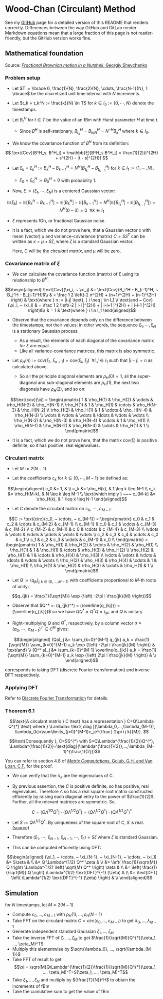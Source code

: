 # Wood-Chan (Circulant) Method

See my [GitHub](https://github.com/EmmaShedden/log-m/tree/master/wood-chan) page for a detailed version of this README that renders correctly. Differences between the way GitHub and GitLab render Markdown equations mean that a large fraction of this page is not reader-friendly, but the GitHub version works fine.

## Mathematical foundation
Source: [_Fractional Brownian motion in a Nutshell_, Georgiy Shevchenko](https://www.worldscientific.com/doi/pdf/10.1142/S2010194515600022)

### Problem setup
- Let $T := \lbrace 0, \frac{1}{N}, \frac{2}{N}, \cdots, \frac{N-1}{N}, 1 \rbrace$ be the discretized unit time interval with $N$ increments.

- Let $t_k = t_k^N := \frac{k}{N} \in T$ for $k \in I_0 := \lbrace0, \cdots, N\rbrace$ denote the timestamps.

- Let $B_t^H$ for $t \in T$ be the value of an fBm with Hurst parameter $H$ at time $t$.
    - Since $B^H$ is self-stationary, $B_{t_k}^H = B_{k/N}^H = N^{-H} B_k^H$ where $k \in I_0$.

- We know the covariance function of $B^H$ from its definition:

$$ \text{Cov}(B^H_s, B^H_t) = \mathbb{E}[B^H_s B^H_t] = \frac{1}{2}(t^{2H} + s^{2H} - |t - s|^{2H}) $$

- Let $\xi_k = \xi_k^H := B_k^H - B_{k-1}^H = N^{H} \left ( B_{t_k}^H - B_{t_{k-1}}^H \right )$ for $k \in I_1 := \lbrace1, \cdots, N\rbrace$.
    - $\xi_0 = \xi_0^H := B_0^H = 0$ with probability $1$.

- Now, $\xi := (\xi_1, \cdots, \xi_N)$ is a centered Gaussian vector:

$$\mathbb{E}(\xi_k) = \mathbb{E}[B_k^H - B_{k-1}^H] = \mathbb{E}[B_k^H] - \mathbb{E}[B_{k-1}^H] = N^{H} \left ( \mathbb{E}[B_{t_k}^H] - \mathbb{E}[B_{t_{k-1}}^H] \right ) = N^{H} \left ( 0 - 0 \right ) = 0 ~~ \forall k \in I_1$$

- $\xi$ represents fGn, or fractional Gaussian noise.

- It is a fact, which we do not prove here, that a Gaussian vector $x$ with mean (vector) $\mu$ and variance-covariance (matrix) $C = S S^T$ can be written as $x = \mu + S \zeta$, where $\zeta$ is a standard Gaussian vector.

    Here, $C$ will be the _circulant matrix_, and $\mu$ will be zero.

### Covariance matrix of $\xi$
- We can calculate the covariance function (matrix) of $\xi$ using its relationship to $B^H$:

```math
\begin{aligned}
\text{Cov}(\xi_i, ~ \xi_j) &= \text{Cov}(B_i^H - B_{i-1}^H, ~ B_j^H - B_{j-1}^H)&\\
& = \frac 1 2 \left(-2 n^{2H}  +  (n+1)^{2H}  +  (n-1)^{2H} \right) & \text{where } n := |i-j| \text{, } i \neq j \in I_1 \\
\text{and ~ Cov} (\xi_i, ~ \xi_i) & = \frac 1 2 \left(-2 | i-i |^{2H}  +  | i-i+1 |^{2H}  +  | i-i-1 |^{2H} \right)&\\
& = 1 & \text{where } i \in I_1
\end{aligned}
```

- Observe that the covariance depends only on the difference between the timestamps, not their values; in other words, the sequence $\xi_1, \cdots, \xi_N$ is a stationary Gaussian process.
    <!-- - This is essentially a special case of the proof that fBm has stationary increments; the general version is not much different. -->
    - As a result, the elements of each diagonal of the covariance matrix for $\xi$ are equal.
    - Like all variance-covariance matrices, this matrix is also symmetric.

- Let $\rho_H(n) := \text{cov} \left(\xi_1, ~ \xi_{n+1} \right) = \text{cov} \left(\xi_i, ~ \xi_{j} \right) ~~ \forall i, j \in I_1$ such that $|i-j| = n$ as calculated above.
    - So all the principle diagonal elements are $\rho_H(0) = 1$, all the super-diagonal and sub-diagonal elements are $\rho_H(1)$, the next two diagonals have $\rho_H(2)$, and so on:

```math
\text{cov}(\xi) = \begin{pmatrix}
1           & \rho_H(1)   & \rho_H(2)   & \cdots & \rho_H(N-2)  & \rho_H(N-1)   \\
\rho_H(1)   & 1           & \rho_H(1)   & \cdots & \rho_H(N-3)  & \rho_H(N-2)   \\
\rho_H(2)   & \rho_H(1)   & 1           & \cdots & \rho_H(N-4)  & \rho_H(N-3)   \\
\vdots      & \vdots      & \vdots      & \ddots & \vdots       & \vdots        \\
\rho_H(N-2) & \rho_H(N-3) & \rho_H(N-4) & \cdots & 1            & \rho_H(1)     \\
\rho_H(N-1) & \rho_H(N-2) & \rho_H(N-3) & \cdots & \rho_H(1)    & 1             \\
\end{pmatrix}
```

- It is a fact, which we do not prove here, that the matrix $\text{cov}(\xi)$ is positive definite, so it has positive, real eigenvalues.

### Circulant matrix
- Let $M := 2(N-1)$.

- Let the coefficients $c_k$ for $k \in \lbrace 0, \cdots, M-1 \rbrace$ be defined as:

```math
\begin{aligned}
c_0 &= 1, & \\
c_k &= \rho_H(k), & 1 \leq k \leq N-1  \\
c_k &= \rho_H(M-k), & N \leq k \leq M-1 \\
\text{which imply } ~~~ c_{M-k} &= \rho_H(k), & 1 \leq k \leq N-1
\end{aligned}
```

- Let $C$ denote the circulant matrix on $c_0, ~ \cdots, ~ c_{M-1}$:

```math
C := \text{circ}(c_0, ~ \cdots, ~ c_{M-1}) = 
\begin{pmatrix}
 c_0        & c_1       & c_2       & \cdots    & c_{M-2}   & c_{M-1}   \\
 c_{M-1}    & c_0       & c_1       & \cdots    & c_{M-3}   & c_{M-2}   \\
 c_{M-2}    & c_{M-1}   & c_0       & \cdots    & c_{M-4}   & c_{M-3}   \\
 \vdots     & \vdots    & \vdots    & \ddots    & \vdots    & \vdots    \\
 c_2        & c_3       & c_4       & \cdots    & c_0       & c_1       \\
 c_1        & c_2       & c_3       & \cdots    & c_{M-1}   & c_0       \\
\end{pmatrix} = 
\begin{pmatrix}
 1          & \rho_H(1) & \rho_H(2) & \cdots    & \rho_H(2) & \rho_H(1) \\
 \rho_H(1)  & 1         & \rho_H(1) & \cdots    & \rho_H(3) & \rho_H(2) \\
 \rho_H(2)  & \rho_H(1) & 1         & \cdots    & \rho_H(4) & \rho_H(3) \\
 \vdots     & \vdots    & \vdots    & \ddots    & \vdots    & \vdots    \\
 \rho_H(2)  & \rho_H(3) & \rho_H(4) & \cdots    & 1         & \rho_H(1) \\
 \rho_H(1)  & \rho_H(2) & \rho_H(3) & \cdots    & \rho_H(1) & 1         \\
\end{pmatrix}
```
<!-- 
- Observe that $C_{jk} = c_{k-j} = c_{|k-j|}$ for $j \leq k$ (i.e. on/above the main diagonal), and $C_{jk} = c_{M-j+k} = c_{M-|k-j|}$ for $j > k$ (i.e. below the main diagonal). But in fact, $c_r = c_{M-r} = \rho_H(r)$ for all $r \in \lbrace 1, ~ \cdots, ~ M-1 \rbrace$. So $C_{jk} = c_{|k-j|} = c_{M-|k-j|}$ for all $j, ~ k \in \{ 0, ~ \cdots, ~ M-1 \}$ such that ${|k-j|} {\not \in} \lbrace 0, ~ M \rbrace$ i.e. $M ~ \nmid ~ j-k$. -->

- Let $Q := ( q_{jk} )_{j, k \in \{0,...,M-1\}}$ with coefficients proportional to $M$-th roots of unity:
```math
q_{jk} = \frac{1}{\sqrt{M}} \exp {\left( -2\pi i \frac{jk}{M} \right)}
```
- Observe that $Q^* =: (q_{jk}^*) = (\overline{q_{kj}}) = (\overline{q_{jk}})$ so we have $Q Q^* = Q^* Q = I_M$, and $Q$ is unitary
<!-- that $\forall j, ~ k \in \lbrace0, ~ \cdots, ~ M-1 \rbrace$:

```math
\begin{aligned}
(QQ^*)_{jk}
 &= \sum_{r=0}^{M-1} q_{jr} q_{rk}^{*} & \\
 &= \sum_{r=0}^{M-1} q_{jr} \overline{q_{rk}} & \\
 &= \sum_{r=0}^{M-1} \frac{1}{\sqrt{M}} \exp {\left( -2\pi i \frac{jr}{M} \right)} \frac{1}{\sqrt{M}} \exp {\left( 2\pi i \frac{kr}{M} \right)} & \\
 &= \sum_{r=0}^{M-1} \frac{1}{M} \exp {\left( 2\pi i \frac{(k-j)r}{M} \right)} & \\
 &= \begin{cases} 
        \displaystyle{\sum_{r=0}^{M-1} \frac{1}{M} \cdot 1}, & k = j, \\
         &  \\
        \displaystyle{ \frac{1}{M} \cdot \frac{1 - \exp \lbrace2 \pi i (k-j)\rbrace }{1-\exp \lbrace 2 \pi i \frac{k-j}{M} \rbrace } }, & k \neq j \\
    \end{cases} & \text{by the geometric series formula} \\
 &= \begin{cases} 
        \displaystyle{\frac{1}{M} \cdot M}, & k = j, \\
         &  \\
        \displaystyle{ \frac{1}{M} \cdot \frac{1 - 1^{k-j} }{1-\exp \lbrace 2 \pi i \frac{k-j}{M} \rbrace } }, & k \neq j \\
    \end{cases} & \text{note the denominator is nonzero by assumption} \\
 &= \delta_{jk}
\end{aligned}
``` --> 

<!-- - Therefore by symmetry, $Q Q^* = Q^* Q = I_M$, and $Q$ is unitary. -->

- Right-multiplying $Q$ and $Q^*$, respectively, by a column vector $a = (a_0, ~ \cdots, ~ a_{M-1})^T \in \mathbb{C}^M$ gives:

```math
\begin{aligned}
(Qa)_j &= \sum_{k=0}^{M-1} q_{jk} a_k
 = \frac{1}{\sqrt{M}} \sum_{k=0}^{M-1} a_k \exp {\left( -2\pi i \frac{jk}{M} \right)} & \text{and} \\
(Q^* a)_j &= \sum_{k=0}^{M-1} \overline{q_{jk}} a_k
 = \frac{1}{\sqrt{M}} \sum_{k=0}^{M-1} a_k \exp {\left( 2\pi i \frac{jk}{M} \right)} & \\
\end{aligned}
```
corresponds to taking DFT (discrete Fourier transformation) and inverse DFT respectively.

### Applying DFT
Refer to [Discrete Fourier Transformation](https://gitlab.eecs.umich.edu/logm/wn23/fractional-brownian-motion/fractional-brownian-motion/-/blob/main/fft/README.md#discrete-fourier-transformation) for details.
<!-- - The discrete Fourier transform takes as input the coefficient representation of a polynomial and outputs a point-value representation of the polynomial, where the points lie on the unit circle. In particular:
    - Let $f(x) = \displaystyle{ \sum_{k=0}^{n-1} a_k x^k }$ be a polynomial in $\mathbb{C}$ of degree $n-1$.
    - Then the input is $(a_0, ~ \cdots, ~ a_{n-1}) \in \mathbb{C}^n$.
    - DFT returns the point-value representation where the points are the $n$-th roots of unity, i.e. $(X_0, ~ \cdots, ~ X_{n-1})$ where $X_k = f(x_k)$ for $\displaystyle{ x_k = \exp(-2 \pi i \frac{k}{n}) }$, $k \in \lbrace 0, ~ \cdots, ~ n-1 \rbrace$.


- In other words, for input vector $a = (a_0, ~ \cdots, ~ a_{n-1}) \in \mathbb{C}^n$, DFT outputs $\text{DFT}(a) = X = (X_0, ~ \cdots, ~ X_{n-1}) \in \mathbb{C}^n$ such that:

$$X_j = \sum_{k=0}^{n-1} a_k \exp \left (-2 \pi i \frac j n \right )^k = \sum_{k=0}^{n-1} a_k \exp \left (-2 \pi i \frac{jk}{n} \right ) ~~~~ \forall j \in \lbrace 0, ~ \cdots, ~ n-1 \rbrace$$

- Therefore $\displaystyle{ Qa = \frac{1}{\sqrt{M}} \text{DFT}(a) }$ for any vector $a \in \mathbb{C}^{M}$.

- The inverse DFT simply takes the roots of unity in the opposite direction around the unit circle, i.e. the conjugates of the sequence of points given above; it also scales by a factor of $\frac{1}{n}$.

- Consider $a$, $X$, and $n$ from above.

```math
\begin{aligned}
(\text{DFT}^{-1} \circ \text{DFT})(a) &= \text{DFT}^{-1}(X) & \\
 &= \left ( \frac{1}{n} \sum_{j=0}^{n-1} X_j \exp \left (2 \pi i \frac{r}{n} \right )^j \right )_{r \in \lbrace 0, ~ \cdots, ~ n-1 \rbrace} & \\
 &= \frac{1}{n} \left ( \sum_{j=0}^{n-1} X_j \exp \left (2 \pi i \frac{jr}{n} \right ) \right )_{r \in \lbrace 0, ~ \cdots, ~ n-1 \rbrace} & \\
 &= \frac{1}{n} \left ( \sum_{j=0}^{n-1} \sum_{k=0}^{n-1} a_k \exp \left (-2 \pi i \frac{jk}{n} \right ) \exp \left (2 \pi i \frac{jr}{n} \right ) \right )_{r \in \lbrace 0, ~ \cdots, ~ n-1 \rbrace} & \\
 &= \frac{1}{n} \left ( \sum_{k=0}^{n-1} a_k \sum_{j=0}^{n-1} \exp \left (2 \pi i \frac{j(r-k)}{n} \right ) \right )_{r \in \lbrace 0, ~ \cdots, ~ n-1 \rbrace} & \\
 &= \frac{1}{n} \left ( \sum_{k=0}^{n-1} a_k n \delta_{kr} \right )_{r \in \lbrace 0, ~ \cdots, ~ n-1 \rbrace} & \text{by } (\dagger) \text{ below with } m = r - k \\
 &= \left ( \sum_{k=0}^{n-1} a_k \delta_{kr} \right )_{r \in \lbrace 0, ~ \cdots, ~ n-1 \rbrace} & \\
 &=  ( a_r )_{r \in \lbrace 0, ~ \cdots, ~ n-1 \rbrace} & \\
 &= a & \\
\end{aligned}
```

- Proof of $(\dagger)$:

```math
\begin{aligned}
\sum_{j=0}^{n-1} \exp \left (2 \pi i \frac{jm}{n} \right )
 &= \begin{cases} 
        \displaystyle{\sum_{j=0}^{n-1} 1^{jm / n}}, & n ~ | ~ m, \text{ i.e. } \frac m n \in \mathbb{Z} \\
         &  \\
        \displaystyle{ \frac{1 - \exp \lbrace2 \pi i m\rbrace }{1-\exp \lbrace 2 \pi i \frac{m}{n} \rbrace } }, & n ~ \nmid ~ m \\
    \end{cases} & \text{by the geometric series formula} \\
 &= \begin{cases} 
        n, & n ~ | ~ m, \\
         &  \\
        \displaystyle{ \frac{1 - 1^{m} }{1-\exp \lbrace 2 \pi i \frac{m}{n} \rbrace } }, & n ~ \nmid ~ m \\
    \end{cases} & \text{note the denominator is nonzero by assumption} \\
 &= n \delta_{n ~ | ~ m} & \text{for any } n \neq 0, m \in \mathbb{Z} \hspace2ex (\dagger)
\end{aligned}
```

- So $\displaystyle{ Q^* a = \sqrt{M} \cdot \text{DFT}^{-1}(a) }$ for any vector $a \in \mathbb{C}^{M}$.

- So $\text{DFT} \circ \text{DFT}^{-1} = \text{DFT}^{-1} \circ \text{DFT} = I_n$. This can also be seen using the relationship with $Q$ and $Q^*$ given above. -->

### Theorem 6.1
```math
\text{A circulant matrix } C \text{ has a representation } C=Q\Lambda Q^{*} \text{ where } \Lambda= \text{ diag }(\lambda_0,...,\lambda_{M-1}), \lambda_{k}=\sum\limits_{j=0}^{M-1}c_je^{\frac{-2\pi i j k}{M}}. 
```
```math
\text{Consequently }, C=SS^{*} with S=Q\Lambda^{\frac{1}{2}}Q^{*}, \Lambda^{\frac{1}{2}}=\text{diag}(\lambda^{\frac{1}{2}},...,\lambda_{M-1}^{\frac{1}{2}})
```
You can refer to section 4.8 of [_Matrix Computations_, Golub, G.H. and Van Loan, C.F.](https://github.com/CompPhysics/ComputationalPhysicsMSU/blob/master/doc/Lectures/Golub%2C%20Van%20Loan%20-%20Matrix%20Computations.pdf) for the proof.
<!-- - Let $\displaystyle{ \lambda_k := \sum_{j=0}^{M-1}c_j \exp(2 \pi i \frac{jk}{M}) }$ for $k \in \lbrace 0, ~ \cdots, ~ M-1 \rbrace$.

- Let $\Lambda := \text{diag}(\lambda_0, ~ \cdots, ~ \lambda_{M-1})$ be the diagonal matrix with $\lambda_k$'s along the diagonal.

```math
(Q \Lambda)_{jk} = q_{jk} \lambda_k = \frac{1}{\sqrt{M}} \exp {\left( -2\pi i \frac{jk}{M} \right)} \sum_{r=0}^{M-1}c_r \exp(2 \pi i \frac{kr}{M})
```

```math
\begin{aligned}
(Q \Lambda Q^*)_{js} &= \sum_{k=0}^{M-1} (Q \Lambda)_{jk} Q_{ks}^{*} & \\
 &= \sum_{k=0}^{M-1} (Q \Lambda)_{jk} \overline{q_{ks}} & \\
 &= \sum_{k=0}^{M-1} q_{jk} \lambda_k \overline{q_{ks}} & \\
 &= \sum_{k=0}^{M-1} \frac{1}{\sqrt{M}} \exp {\left(-2\pi i \frac{jk}{M} \right)} \lambda_k \overline{\frac{1}{\sqrt{M}} \exp {\left(-2\pi i \frac{ks}{M} \right)}} & \\
 &= \sum_{k=0}^{M-1} \frac{1}{\sqrt{M}} \exp {\left(-2\pi i \frac{jk}{M} \right)} \lambda_k \frac{1}{\sqrt{M}} \exp {\left(2\pi i \frac{ks}{M} \right)} & \\
 &= \frac{1}{M} \sum_{k=0}^{M-1} \exp {\left(2\pi i \frac{k(s-j)}{M} \right)} \lambda_k & \\
 &= \frac{1}{M} \sum_{k=0}^{M-1} \exp {\left(2\pi i \frac{k(s-j)}{M} \right)} \sum_{r=0}^{M-1} c_r \exp \left ( 2 \pi i \frac{kr}{M} \right ) & \\
 &= \frac{1}{M} \sum_{r=0}^{M-1} c_r \sum_{k=0}^{M-1} \exp {\left(2\pi i \frac{k(s-j + r)}{M} \right)} & \\
 &= \frac{1}{M} \sum_{r=0}^{M-1} c_r \cdot M \delta_{(M ~ | ~ s-j+r)} & \text{by } (\dagger) \\
 &= \sum_{r=0}^{M-1} c_r \cdot \delta_{(s-j+r) \in \lbrace 0, ~ M \rbrace} & -(M-1) \leq s-j+r \leq 2(M-1) \\
 &= \sum_{r=0}^{M-1} c_r \cdot \delta_{r \in \lbrace j-s, ~ M+j-s \rbrace} & \\
 &= \begin{cases} 
        c_{M-|j-s|}, & j < s, \\
         &  \\
        c_{|j-s|}, & j \geq s \\
    \end{cases} & \\
 &= C_{js} & \forall j, ~ s \in \lbrace 0, ~ \cdots, ~ M-1 \rbrace \\
\end{aligned}
```

where the last step references the construction of the circulant matrix [above](#circulant-matrix). Therefore $Q \Lambda Q^* = C$. -->

- We can verify that the $\lambda_k$ are the eigenvalues of C.

- By previous assertion, the $C$ is positive definite, so has positive, real eigenvalues. Therefore $\Lambda$ so has a real square root matrix constructed efficiently by raising each diagonal entry to the power of $\frac{1}{2}$. Further, all the relevant matrices are symmetric. So, 

```math
C = (Q \Lambda^{1/2} Q^{*}) \cdot (Q \Lambda^{1/2} Q^{*}) = (Q \Lambda^{1/2} Q^{*}) \cdot (Q \Lambda^{1/2} Q^{*})^{*}
```


- Let $S := Q \Lambda^{1/2} Q^*$. By uniqueness of the square root of $C$, $S$ is real. [(source)](https://www.sciencedirect.com/science/article/pii/S0024379500002433)

- Therefore $(\xi_1, ~ \cdots, ~ \xi_{N-1}, ~ \xi_{N-1}, ~ \cdots, ~ \xi_1) = S\zeta$ where $\zeta$ is standard Gaussian.

- This can be computed efficiently using DFT: 

```math
\begin{aligned}
(\xi_1, ~ \cdots, ~ \xi_{N-1}, ~ \xi_{N-1}, ~ \cdots, ~ \xi_1)
 &= S\zeta & \\
 &= Q \Lambda^{1/2} Q^* \zeta & \\
 &= \left( \frac{1}{\sqrt{M}} Q \right) \Lambda^{1/2} \left( \sqrt{M} Q^* \right) \zeta & \\
 &= \left( \frac{1}{\sqrt{M}} Q \right) \Lambda^{1/2} \text{DFT}^{-1} (\zeta) & \\
 &= \text{DFT} \left( \Lambda^{1/2} \text{DFT}^{-1} (\zeta) \right) & \\
\end{aligned}
```
## Simulation
for $N$ timestamps, let $M=2(N-1)$

- Compute $c_0,...,c_{M-1}$ with $\rho_H(1),...,\rho_H(N-1)$
- Take FFT on the circulant matrix $C=circ(c_0,...,c_{M-1})$ to get $\lambda_0, ..., \lambda_{M-1}$
- Generate independent standard Gaussian $\zeta_1,...,\zeta_M$
- Take the inverse FFT of $\zeta_1,...,\zeta_M$ to get $\frac{1}{\sqrt{M}}Q^{*}(\zeta_1, ..., \zeta_M)^T$
- Multiply this elementwise by $\sqrt{\lambda_0}, ..., \sqrt{\lambda_{M-1}}$
- Take FFT of result to get $$\xi = \sqrt{M}Q\Lambda^{\frac{1}{2}}\frac{1}{\sqrt{M}}Q^{*}(\zeta_1, ..., \zeta_M)^T=S(\zeta_1, ..., \zeta_M)^T$$
- Take $\xi_1,...,\xi_N$ and multiply by $(\frac{T}{N})^H$ to obtain the increments of fBm
- Take the cumulative sum to get the value of fBm

